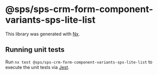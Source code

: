 # @sps/sps-crm-form-component-variants-sps-lite-list

This library was generated with [Nx](https://nx.dev).

## Running unit tests

Run `nx test @sps/sps-crm-form-component-variants-sps-lite-list` to execute the unit tests via [Jest](https://jestjs.io).
